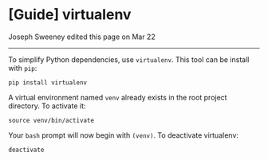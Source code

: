# [Guide] virtualenv
Joseph Sweeney edited this page on Mar 22

___

To simplify Python dependencies, use `virtualenv`. This tool can be install with `pip`:

```
pip install virtualenv
```

A virtual environment named `venv` already exists in the root project directory. To activate it:

```
source venv/bin/activate
```

Your `bash` prompt will now begin with `(venv)`. To deactivate virtualenv:

```
deactivate
```